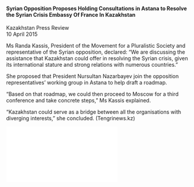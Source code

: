 <h4>Syrian Opposition Proposes Holding Consultations in Astana to Resolve the Syrian Crisis Embassy Of France In Kazakhstan</h4>

Kazakhstan Press Review  
10 April 2015  

Ms Randa Kassis, President of the Movement for a Pluralistic Society and representative of the Syrian opposition, declared: “We are discussing the assistance that Kazakhstan could offer in resolving the Syrian crisis, given its international stature and strong relations with numerous countries.”

She proposed that President Nursultan Nazarbayev join the opposition representatives’ working group in Astana to help draft a roadmap.

“Based on that roadmap, we could then proceed to Moscow for a third conference and take concrete steps,” Ms Kassis explained.

“Kazakhstan could serve as a bridge between all the organisations with diverging interests,” she concluded. (Tengrinews.kz)

![](70-Ambassade%20de%20France%20a%CC%80%20Astana.pdf)
<p></p>
